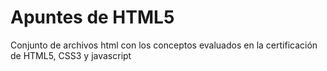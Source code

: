 # Apuntes de HTML5

Conjunto de archivos html con los conceptos evaluados en la certificación de HTML5, CSS3 y javascript

